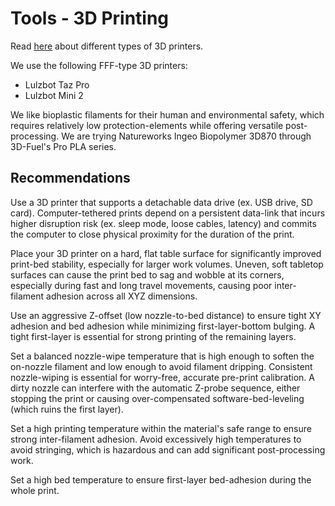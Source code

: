 # Tools - 3D Printing

Read [here](https://www.lulzbot.com/learn/tutorials/2019-3d-printer-buyers-guide-compare-technologies) about different types of 3D printers.

We use the following FFF-type 3D printers:

* Lulzbot Taz Pro
* Lulzbot Mini 2

We like bioplastic filaments for their human and environmental safety, which requires relatively low protection-elements while offering versatile post-processing. We are trying Natureworks Ingeo Biopolymer 3D870 through 3D-Fuel's Pro PLA series.

## Recommendations

Use a 3D printer that supports a detachable data drive (ex. USB drive, SD card). Computer-tethered prints depend on a persistent data-link that incurs higher disruption risk (ex. sleep mode, loose cables, latency) and commits the computer to close physical proximity for the duration of the print.

Place your 3D printer on a hard, flat table surface for significantly improved print-bed stability, especially for larger work volumes. Uneven, soft tabletop surfaces can cause the print bed to sag and wobble at its corners, especially during fast and long travel movements, causing poor inter-filament adhesion across all XYZ dimensions.

Use an aggressive Z-offset (low nozzle-to-bed distance) to ensure tight XY adhesion and bed adhesion while minimizing first-layer-bottom bulging. A tight first-layer is essential for strong printing of the remaining layers.

Set a balanced nozzle-wipe temperature that is high enough to soften the on-nozzle filament and low enough to avoid filament dripping. Consistent nozzle-wiping is essential for worry-free, accurate pre-print calibration. A dirty nozzle can interfere with the automatic Z-probe sequence, either stopping the print or causing over-compensated software-bed-leveling (which ruins the first layer).

Set a high printing temperature within the material's safe range to ensure strong inter-filament adhesion. Avoid excessively high temperatures to avoid stringing, which is hazardous and can add significant post-processing work.

Set a high bed temperature to ensure first-layer bed-adhesion during the whole print.



